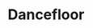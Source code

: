 ---
title: "Dancefloor"
type: "thumb"
weight: 7
draft: false
url_sml: "/images/illustration/dancefloor"
url_lge: "/images/illustration/dancefloor_lrg"
alt: "Stylised illustration of people dancing on a dancefloor"
---